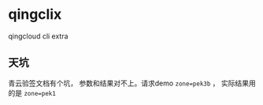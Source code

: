 # qingclix
qingcloud cli extra

## 天坑
青云验签文档有个坑， 参数和结果对不上。请求demo `zone=pek3b` ， 实际结果用的是 `zone=pek1`


